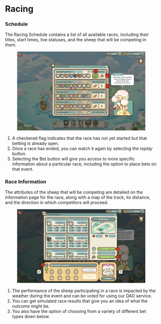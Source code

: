 # Racing

### Schedule

The Racing Schedule contains a list of all available races, including their titles, start times, live statuses, and the sheep that will be competing in them.

<figure><img src="../../../.gitbook/assets/IMG_2868.PNG.png" alt=""><figcaption></figcaption></figure>

1. A checkered flag indicates that the race has not yet started but that betting is already open.
2. Once a race has ended, you can watch it again by selecting the _replay_ button.
3. Selecting the Bet button will give you access to more specific information about a particular race, including the option to place bets on that event.



### Race Information

The attributes of the sheep that will be competing are detailed on the information page for the race, along with a map of the track, its distance, and the direction in which competitors will proceed.

<figure><img src="../../../.gitbook/assets/Untitled_Artwork 2.png" alt=""><figcaption></figcaption></figure>

1. The performance of the sheep participating in a race is impacted by the weather during the event and can be voted for using our DAO service.
2. You can get simulated race results that give you an idea of what the outcome might be.
3. You also have the option of choosing from a variety of different bet types down below.


